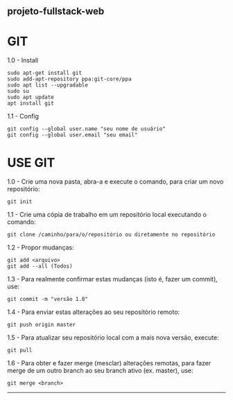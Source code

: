 ## projeto-fullstack-web
# GIT

1.0 - Install

    sudo apt-get install git
    sudo add-apt-repository ppa:git-core/ppa
    sudo apt list --upgradable
    sudo su
    sudo apt update
    apt install git

1.1 - Config

    git config --global user.name "seu nome de usuário"
    git config --global user.email "seu email"

# USE GIT

1.0 - Crie uma nova pasta, abra-a e execute o comando, para criar um novo repositório:

    git init

1.1 - Crie uma cópia de trabalho em um repositório local executando o comando:

    git clone /caminho/para/o/repositório ou diretamente no repositório

1.2 - Propor mudanças:

    git add <arquivo>
    git add --all (Todos)

1.3 - Para realmente confirmar estas mudanças (isto é, fazer um commit), use:

    git commit -m "versão 1.0"

1.4 - Para enviar estas alterações ao seu repositório remoto:

    git push origin master

1.5 - Para atualizar seu repositório local com a mais nova versão, execute:

    git pull

1.6 - Para obter e fazer merge (mesclar) alterações remotas, para fazer merge de um outro branch ao seu branch ativo (ex. master), use:

    git merge <branch>

---
